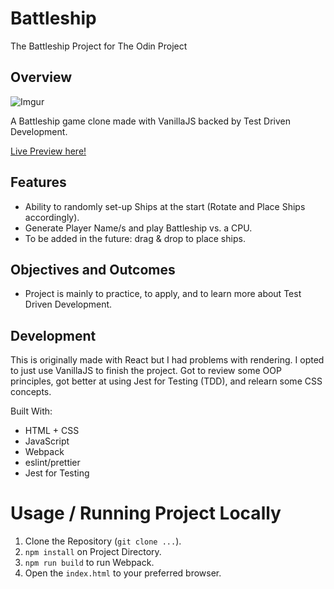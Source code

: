# Battleship

The Battleship Project for The Odin Project

## Overview

![Imgur](https://i.imgur.com/SsAwywY.png)

A Battleship game clone made with VanillaJS backed by Test Driven Development.

[Live Preview here!](https://bananabread08.github.io/battleship-vanilla/)

## Features

- Ability to randomly set-up Ships at the start (Rotate and Place Ships accordingly).
- Generate Player Name/s and play Battleship vs. a CPU.
- To be added in the future: drag & drop to place ships.

## Objectives and Outcomes

- Project is mainly to practice, to apply, and to learn more about Test Driven Development.

## Development

This is originally made with React but I had problems with rendering. I opted to just use VanillaJS to finish the project. Got to review some OOP principles, got better at using Jest for Testing (TDD), and relearn some CSS concepts.

Built With:

- HTML + CSS
- JavaScript
- Webpack
- eslint/prettier
- Jest for Testing

# Usage / Running Project Locally

1. Clone the Repository (`git clone ...`).
2. `npm install` on Project Directory.
3. `npm run build` to run Webpack.
4. Open the `index.html` to your preferred browser.
